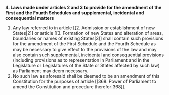 **4. Laws made under articles 2 and 3 to provide for the amendment of the First and the Fourth Schedules and  supplemental, incidental and consequential matters**
1.  Any law referred to in article [[2. Admission or establishment of new States|2]] or article [[3. Formation of new States and alteration of areas, boundaries or names of existing States|3]] shall contain such provisions for the amendment of the First Schedule and the Fourth Schedule as may be necessary to give effect to the provisions of the law and may also contain such supplemental, incidental and consequential provisions (including provisions as to representation in Parliament and in the Legislature or Legislatures of the State or States affected by such law) as Parliament may deem necessary.
2.   No such law as aforesaid shall be deemed to be an amendment of this Constitution for the purposes of article [[368. Power of Parliament to amend the Constitution and procedure therefor|368]].